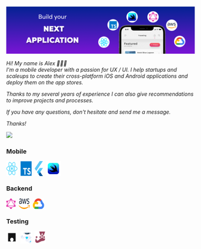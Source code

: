 ![Alexandre Cissé - Mobile developer](./assets/banner.png)

<p>
<i>Hi! My name is Alex 🙋🏾‍♂️ 
<br>I'm a mobile developer with a passion for UX / UI. I help startups and scaleups to create their cross-platform iOS and Android applications and deploy them on the app stores.

Thanks to my several years of experience I can also give recommendations to improve projects and processes.

If you have any questions, don't hesitate and send me a message.

Thanks!
</i>

</p>

<p>
<a href="https://www.linkedin.com/in/alexandre-cissé-52485859"><img src="https://img.shields.io/badge/linkedin-00457C?style=for-the-badge&logo=linkedin&logoColor=white"></a>
</p>

### **Mobile**

<p style="display:flex;">
<img style="margin-right:8px;" width="30" src="https://raw.githubusercontent.com/devicons/devicon/master/icons/react/react-original.svg">
<img style="margin-right:8px;" width="30" src="https://raw.githubusercontent.com/devicons/devicon/master/icons/typescript/typescript-original.svg">
<img style="margin-right:8px;" width="22" src="./assets/flutter.svg">
<img style="margin-right:8px;" width="40" src="./assets/swiftui.svg">
</p>

### **Backend**

<p style="display:flex;">
<img style="margin-right:8px;" width="25" src="./assets/graphql.svg">
<img style="margin-right:8px;" width="30" src="./assets/aws.svg">
<img style="margin-right:8px;" width="30" src="./assets/google-cloud.svg">
</p>

### **Testing**

<p style="display:flex;">
<img style="margin-right:8px;" width="30" src="./assets/maestro.svg">
<img style="margin-right:8px;" width="30" src="./assets/detox.png">
<img style="margin-right:8px;" width="30" src="./assets/jest.svg">
</p>
